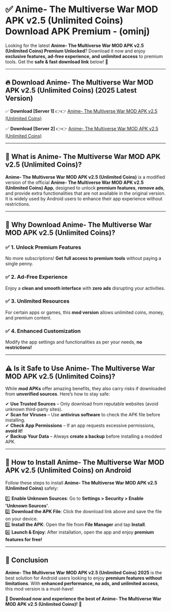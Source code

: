 
# ✅ Anime- The Multiverse War MOD APK v2.5 (Unlimited Coins) Download APK Premium -  (ominj) 

Looking for the latest **Anime- The Multiverse War MOD APK v2.5 (Unlimited Coins) Premium Unlocked**? Download it now and enjoy **exclusive features, ad-free experience, and unlimited access** to premium tools. Get the **safe & fast download link** below! 🚀

---

## 🔥 Download Anime- The Multiverse War MOD APK v2.5 (Unlimited Coins) (2025 Latest Version)

✅ **Download [Server 1]** 👉👉 [Anime- The Multiverse War MOD APK v2.5 (Unlimited Coins) ](https://apkcomod.com?title=Anime-_The_Multiverse_War_MOD_APK_v2.5_(Unlimited_Coins))  

✅ **Download [Server 2]** 👉👉 [Anime- The Multiverse War MOD APK v2.5 (Unlimited Coins) ](https://apkcomod.com?title=Anime-_The_Multiverse_War_MOD_APK_v2.5_(Unlimited_Coins))  


---

## 📌 What is Anime- The Multiverse War MOD APK v2.5 (Unlimited Coins)?

**Anime- The Multiverse War MOD APK v2.5 (Unlimited Coins)** is a modified version of the official **Anime- The Multiverse War MOD APK v2.5 (Unlimited Coins) App**, designed to unlock **premium features**, **remove ads**, and provide extra functionalities that are not available in the original version. It is widely used by Android users to enhance their app experience without restrictions.

---

## 🌟 Why Download Anime- The Multiverse War MOD APK v2.5 (Unlimited Coins)?

### ✅ 1. Unlock Premium Features
No more subscriptions! **Get full access to premium tools** without paying a single penny.

### ✅ 2. Ad-Free Experience
Enjoy a **clean and smooth interface** with **zero ads** disrupting your activities.

### ✅ 3. Unlimited Resources
For certain apps or games, this **mod version** allows unlimited coins, money, and premium content.

### ✅ 4. Enhanced Customization
Modify the app settings and functionalities as per your needs, **no restrictions!**

---

## ⚠️ Is it Safe to Use Anime- The Multiverse War MOD APK v2.5 (Unlimited Coins)?

While **mod APKs** offer amazing benefits, they also carry risks if downloaded from **unverified sources**. Here’s how to stay safe:

✔ **Use Trusted Sources** – Only download from reputable websites (avoid unknown third-party sites).  
✔ **Scan for Viruses** – Use **antivirus software** to check the APK file before installing.  
✔ **Check App Permissions** – If an app requests excessive permissions, **avoid it!**  
✔ **Backup Your Data** – Always **create a backup** before installing a modded APK.

---

## 📲 How to Install Anime- The Multiverse War MOD APK v2.5 (Unlimited Coins) on Android

Follow these steps to install **Anime- The Multiverse War MOD APK v2.5 (Unlimited Coins)** safely:

1️⃣ **Enable Unknown Sources**: Go to **Settings > Security > Enable 'Unknown Sources'**.  
2️⃣ **Download the APK File**: Click the download link above and save the file on your device.  
3️⃣ **Install the APK**: Open the file from **File Manager** and tap **Install**.  
4️⃣ **Launch & Enjoy**: After installation, open the app and enjoy **premium features for free!**

---

## 🚀 Conclusion

**Anime- The Multiverse War MOD APK v2.5 (Unlimited Coins) 2025** is the best solution for Android users looking to enjoy **premium features without limitations**. With **enhanced performance, no ads, and unlimited access**, this mod version is a must-have!

🔻 **Download now and experience the best of Anime- The Multiverse War MOD APK v2.5 (Unlimited Coins)!** 🔻

